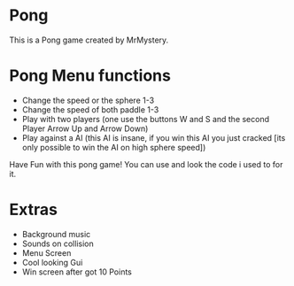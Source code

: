 # Pong

This is a Pong game created by MrMystery.

# Pong Menu functions
- Change the speed or the sphere 1-3
- Change the speed of both paddle 1-3
- Play with two players (one use the buttons W and S and the second Player Arrow Up and Arrow Down)
- Play against a AI (this AI is insane, if you win this AI you just cracked [its only possible to win the AI on high sphere speed])

Have Fun with this pong game!
You can use and look the code i used to for it.

# Extras
- Background music
- Sounds on collision
- Menu Screen
- Cool looking Gui
- Win screen after got 10 Points
